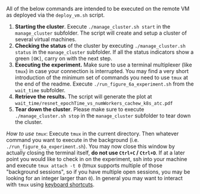 All of the below commands are intended to be executed on the remote VM as deployed via the `deploy_vm.sh` script.
1. **Starting the cluster**. Execute `./manage_cluster.sh start` in the `manage_cluster` subfolder. The script will create and setup a cluster of several virtual machines.
2. **Checking the status** of the cluster by executing `./manage_cluster.sh status` in the `manage_cluster` subfolder. If all the status indicators show a green `[OK]`, carry on with the next step.
3. **Executing the experiment.** Make sure to use a terminal multiplexer (like `tmux`) in case your connection is interrupted. You may find a very short introduction of the minimum set of commands you need to use `tmux` at the end of the readme. Execute `./run_figure_6a_experiment.sh` from the `wait_time` subfolder.
4. **Retrieve the results.** The script will generate the plot at `wait_time/resnet_epochTime_vs_numWorkers_cachew_k8s_atc.pdf`
5. **Tear down the cluster**. Please make sure to execute `./manage_cluster.sh stop` in the `manage_cluster` subfolder to tear down the cluster.

*How to use `tmux`*: Execute `tmux` in the current directory. Then whatever command you want to execute in the background (i.e. `./run_figure_6a_experiment.sh`). You may now close this window by actually closing the terminal itself, **do not use `Ctrl+C` / `Ctrl+D`**. If at a later point you would like to check in on the experiment, ssh into your machine and execute `tmux attach -t 0` (tmux supports multiple of those "background sessions", so if you have multiple open sessions, you may be looking for an integer larger than `0`). In general you may want to interact with `tmux` using [keyboard shortcuts](https://gist.github.com/MohamedAlaa/2961058).

